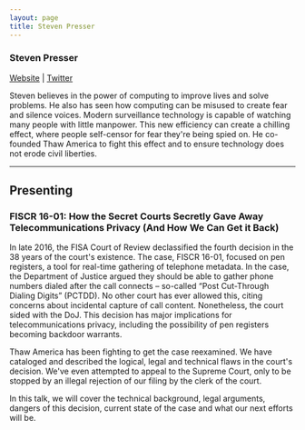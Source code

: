 ```yaml
---
layout: page
title: Steven Presser
---
```

<h3>Steven Presser</h3>
<p><a href="https://thawamerica.org/" target="_blank">Website</a> | <a href="https://twitter.com/ThawAmerica" target="_blank">Twitter</a></p>
<p>Steven believes in the power of computing to improve lives and solve problems. He also has seen how computing can be misused to create fear and silence voices. Modern surveillance technology is capable of watching many people with little manpower. This new efficiency can create a chilling effect, where people self-censor for fear they're being spied on. He co-founded Thaw America to fight this effect and to ensure technology does not erode civil liberties.</p>

<hr />
<h2>Presenting</h2>
<h3>FISCR 16-01: How the Secret Courts Secretly Gave Away Telecommunications Privacy (And How We Can Get it Back)</h3>
<p>In late 2016, the FISA Court of Review declassified the fourth decision in the 38 years of the court's existence. The case, FISCR 16-01, focused on pen registers, a tool for real-time gathering of telephone metadata. In the case, the Department of Justice argued they should be able to gather phone numbers dialed after the call connects – so-called “Post Cut-Through Dialing Digits” (PCTDD). No other court has ever allowed this, citing concerns about incidental capture of call content. Nonetheless, the court sided with the DoJ. This decision has major implications for telecommunications privacy, including the possibility of pen registers becoming backdoor warrants.</p>

<p>Thaw America has been fighting to get the case reexamined. We have cataloged and described the logical, legal and technical flaws in the court's decision. We've even attempted to appeal to the Supreme Court, only to be stopped by an illegal rejection of our filing by the clerk of the court.</p>

<p>In this talk, we will cover the technical background, legal arguments, dangers of this decision, current state of the case and what our next efforts will be.</p>